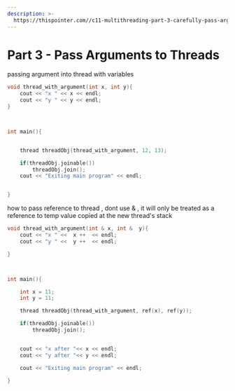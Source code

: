 ```yaml
---
description: >-
  https://thispointer.com//c11-multithreading-part-3-carefully-pass-arguments-to-threads/
---
```


# Part 3 - Pass Arguments to Threads

passing argument into thread with variables

```cpp
void thread_with_argument(int x, int y){
	cout << "x " << x << endl;
	cout << "y " << y << endl;
}



int main(){


	thread threadObj(thread_with_argument, 12, 13);

	if(threadObj.joinable())
		threadObj.join();
	cout << "Exiting main program" << endl;


}


```

how to pass reference to thread , dont use & , it will only be treated as a reference to temp value copied at the new thread's stack

```cpp
void thread_with_argument(int & x, int &  y){
	cout << "x " <<  x ++  << endl;
	cout << "y " <<  y ++  << endl;

}



int main(){

	int x = 11;
	int y = 11;

	thread threadObj(thread_with_argument, ref(x), ref(y));

	if(threadObj.joinable())
		threadObj.join();


	cout << "x after "<< x << endl;
	cout << "y after "<< y << endl;

	cout << "Exiting main program" << endl;

}




```


